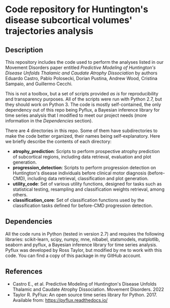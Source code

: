 # Code repository for Huntington's disease subcortical volumes' trajectories analysis

## Description

This repository includes the code used to perform the analyses listed in our Movement Disorders paper entitled _Predictive Modeling of Huntington's Disease Unfolds Thalamic and Caudate Atrophy Dissociation_ by authors Eduardo Castro, Pablo Polosecki, Dorian Pustina, Andrew Wood, Cristina Sampaio, and Guillermo Cecchi.

This is not a toolbox, but a set of scripts provided _as is_ for reproducibility and transparency purposes. All of the scripts were run with Python 2.7, but they should work on Python 3. The code is mostly self-contained, the only dependency out of this repo being Pyflux, a Bayesian inference library for time series analysis that I modified to meet our project needs (more information in the _Dependencies_ section).

There are 4 directories in this repo. Some of them have subdirectories to make the code better organized, their names being self-explanatory. Here we briefly describe the contents of each directory:
* **atrophy_prediction**: Scripts to perform prospective atrophy prediction of subcortical regions, including data retrieval, evaluation and plot generation.
* **progression_detection**: Scripts to perform progression detection on Huntington's disease individuals before clinical motor diagnosis (before-CMD), including data retrieval, classification and plot generation.
* **utility_code**: Set of various utility functions, designed for tasks such as statistical testing, resampling and classification weights retrieval, among others.
* **classification_core**: Set of classification functions used by the classification tasks defined for before-CMD progression detection.

## Dependencies

All the code runs in Python (tested in version 2.7) and requires the following libraries: scikit-learn, scipy, numpy, mne, nibabel, statsmodels, matplotlib, seaborn and pyflux, a Bayesian inference library for time series analysis. Pyflux was developed by Ross Taylor, but modified by me to work with this code. You can find a copy of this package in my GitHub account.

## References

* Castro E., et al. Predictive Modeling of Huntington's Disease Unfolds Thalamic and Caudate Atrophy Dissociation. Movement Disorders. 2022
* Taylor R. PyFlux: An open source time series library for Python. 2017. Available from: https://pyflux.readthedocs.io/  
